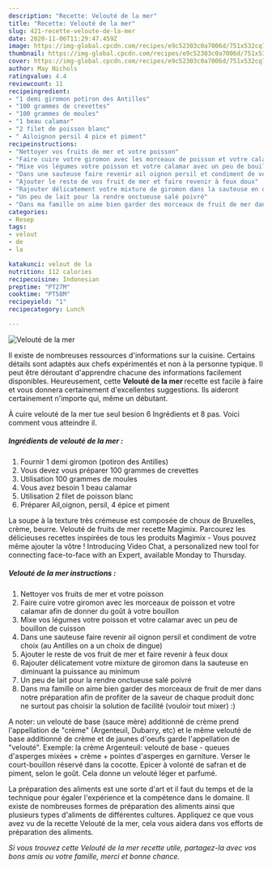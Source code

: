 ```yaml
---
description: "Recette: Velouté de la mer"
title: "Recette: Velouté de la mer"
slug: 421-recette-veloute-de-la-mer
date: 2020-11-06T11:29:47.459Z
image: https://img-global.cpcdn.com/recipes/e9c52303c0a7006d/751x532cq70/veloute-de-la-mer-photo-principale-de-la-recette.jpg
thumbnail: https://img-global.cpcdn.com/recipes/e9c52303c0a7006d/751x532cq70/veloute-de-la-mer-photo-principale-de-la-recette.jpg
cover: https://img-global.cpcdn.com/recipes/e9c52303c0a7006d/751x532cq70/veloute-de-la-mer-photo-principale-de-la-recette.jpg
author: May Nichols
ratingvalue: 4.4
reviewcount: 11
recipeingredient:
- "1 demi giromon potiron des Antilles"
- "100 grammes de crevettes"
- "100 grammes de moules"
- "1 beau calamar"
- "2 filet de poisson blanc"
- " Ailoignon persil 4 pice et piment"
recipeinstructions:
- "Nettoyer vos fruits de mer et votre poisson"
- "Faire cuire votre giromon avec les morceaux de poisson et votre calamar afin de donner du goût à votre bouillon"
- "Mixe vos légumes votre poisson et votre calamar avec un peu de bouillon de cuisson"
- "Dans une sauteuse faire revenir ail oignon persil et condiment de votre choix (au Antilles on a un choix de dingue)"
- "Ajouter le reste de vos fruit de mer et faire revenir à feux doux"
- "Rajouter délicatement votre mixture de giromon dans la sauteuse en diminuant la puissance au minimum"
- "Un peu de lait pour la rendre onctueuse salé poivré"
- "Dans ma famille on aime bien garder des morceaux de fruit de mer dans notre préparation afin de profiter de la saveur de chaque produit donc ne surtout pas choisir la solution de facilité (vouloir tout mixer) :)"
categories:
- Resep
tags:
- velout
- de
- la

katakunci: velout de la 
nutrition: 112 calories
recipecuisine: Indonesian
preptime: "PT27M"
cooktime: "PT58M"
recipeyield: "1"
recipecategory: Lunch

---
```



![Velouté de la mer](https://img-global.cpcdn.com/recipes/e9c52303c0a7006d/751x532cq70/veloute-de-la-mer-photo-principale-de-la-recette.jpg)

Il existe de nombreuses ressources d'informations sur la cuisine. Certains détails sont adaptés aux chefs expérimentés et non à la personne typique. Il peut être déroutant d'apprendre chacune des informations facilement disponibles. Heureusement, cette <strong> Velouté de la mer </strong> recette est facile à faire et vous donnera certainement d'excellentes suggestions. Ils aideront certainement n'importe qui, même un débutant.

<!--inarticleads1-->

À cuire velouté de la mer tue seul besion 6 Ingrédients et 8 pas. Voici comment vous atteindre il.

##### Ingrédients de velouté de la mer :

1. Fournir 1 demi giromon (potiron des Antilles)
1. Vous devez vous préparer 100 grammes de crevettes
1. Utilisation 100 grammes de moules
1. Vous avez besoin 1 beau calamar
1. Utilisation 2 filet de poisson blanc
1. Préparer  Ail,oignon, persil, 4 épice et piment


La soupe à la texture très crémeuse est composée de choux de Bruxelles, crème, beurre. Velouté de fruits de mer recette Magimix. Parcourez les délicieuses recettes inspirées de tous les produits Magimix - Vous pouvez même ajouter la vôtre ! Introducing Video Chat, a personalized new tool for connecting face-to-face with an Expert, available Monday to Thursday. 

<!--inarticleads2-->

##### Velouté de la mer instructions :

1. Nettoyer vos fruits de mer et votre poisson
1. Faire cuire votre giromon avec les morceaux de poisson et votre calamar afin de donner du goût à votre bouillon
1. Mixe vos légumes votre poisson et votre calamar avec un peu de bouillon de cuisson
1. Dans une sauteuse faire revenir ail oignon persil et condiment de votre choix (au Antilles on a un choix de dingue)
1. Ajouter le reste de vos fruit de mer et faire revenir à feux doux
1. Rajouter délicatement votre mixture de giromon dans la sauteuse en diminuant la puissance au minimum
1. Un peu de lait pour la rendre onctueuse salé poivré
1. Dans ma famille on aime bien garder des morceaux de fruit de mer dans notre préparation afin de profiter de la saveur de chaque produit donc ne surtout pas choisir la solution de facilité (vouloir tout mixer) :)


A noter: un velouté de base (sauce mère) additionné de crème prend l&#39;appellation de &#34;crème&#34; (Argenteuil, Dubarry, etc) et le même velouté de base additionné de crème et de jaunes d&#39;oeufs garde l&#39;appellation de &#34;velouté&#34;. Exemple: la crème Argenteuil: velouté de base - queues d&#39;asperges mixées + crème + pointes d&#39;asperges en garniture. Verser le court-bouillon réservé dans la cocotte. Epicer à volonté de safran et de piment, selon le goût. Cela donne un velouté léger et parfumé. 

<!--inarticleads1-->

<p>
La préparation des aliments est une sorte d'art et il faut du temps et de la technique pour égaler l'expérience et la compétence dans le domaine. Il existe de nombreuses formes de préparation des aliments ainsi que plusieurs types d'aliments de différentes cultures. Appliquez ce que vous avez vu de la recette Velouté de la mer, cela vous aidera dans vos efforts de préparation des aliments.
</p>

<p>
<i>Si vous trouvez cette Velouté de la mer recette utile, partagez-la avec vos bons amis ou votre famille, merci et bonne chance.</i>
</p>
